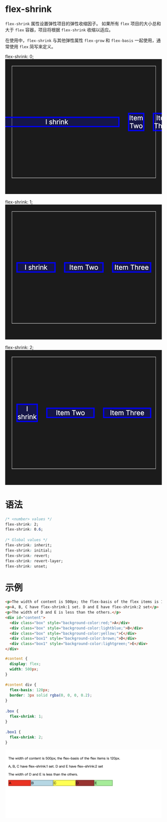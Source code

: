 # flex-shrink

`flex-shrink` 属性设置弹性项目的弹性收缩因子。 如果所有 `flex` 项目的大小总和大于 `flex` 容器，项目将根据 `flex-shrink` 收缩以适应。

在使用中，`flex-shrink` 与其他弹性属性 `flex-grow` 和 `flex-basis` 一起使用，通常使用 `flex` 简写来定义。

flex-shrink: 0;
![](./assets/flex-shrink-1.png)

flex-shrink: 1;
![](./assets/flex-shrink-2.png)

flex-shrink: 2;
![](./assets/flex-shrink-3.png)

# 语法
```css
/* <number> values */
flex-shrink: 2;
flex-shrink: 0.6;

/* Global values */
flex-shrink: inherit;
flex-shrink: initial;
flex-shrink: revert;
flex-shrink: revert-layer;
flex-shrink: unset;
```

# 示例
```html
<p>The width of content is 500px; the flex-basis of the flex items is 120px.</p>
<p>A, B, C have flex-shrink:1 set. D and E have flex-shrink:2 set</p>
<p>The width of D and E is less than the others.</p>
<div id="content">
  <div class="box" style="background-color:red;">A</div>
  <div class="box" style="background-color:lightblue;">B</div>
  <div class="box" style="background-color:yellow;">C</div>
  <div class="box1" style="background-color:brown;">D</div>
  <div class="box1" style="background-color:lightgreen;">E</div>
</div>
```

```css
#content {
  display: flex;
  width: 500px;
}

#content div {
  flex-basis: 120px;
  border: 3px solid rgba(0, 0, 0, 0.2);
}

.box {
  flex-shrink: 1;
}

.box1 {
  flex-shrink: 2;
}
```

![](./assets/flex-shrink-4.png)
